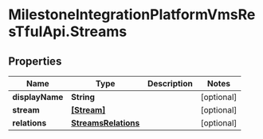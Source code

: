 # MilestoneIntegrationPlatformVmsResTfulApi.Streams

## Properties
Name | Type | Description | Notes
------------ | ------------- | ------------- | -------------
**displayName** | **String** |  | [optional] 
**stream** | [**[Stream]**](Stream.md) |  | [optional] 
**relations** | [**StreamsRelations**](StreamsRelations.md) |  | [optional] 

